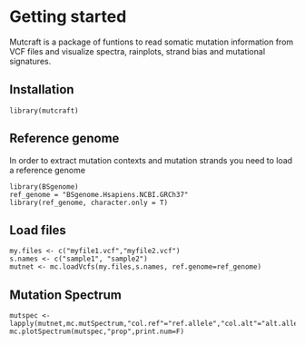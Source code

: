 # Getting started
Mutcraft is a package of funtions to read somatic mutation information from VCF files and visualize spectra, rainplots, strand bias and mutational signatures.

## Installation
```{r eval=FALSE}
library(mutcraft)
```



## Reference genome
In order to extract mutation contexts and mutation strands you need to load a reference genome

```{r eval=FALSE}
library(BSgenome)
ref_genome = "BSgenome.Hsapiens.NCBI.GRCh37"
library(ref_genome, character.only = T)
```



## Load files
```{r eval=FALSE}
my.files <- c("myfile1.vcf","myfile2.vcf")
s.names <- c("sample1", "sample2")
mutnet <- mc.loadVcfs(my.files,s.names, ref.genome=ref_genome)
```

## Mutation Spectrum
```{r eval=FALSE}
mutspec <- lapply(mutnet,mc.mutSpectrum,"col.ref"="ref.allele","col.alt"="alt.allele")
mc.plotSpectrum(mutspec,"prop",print.num=F)
```
